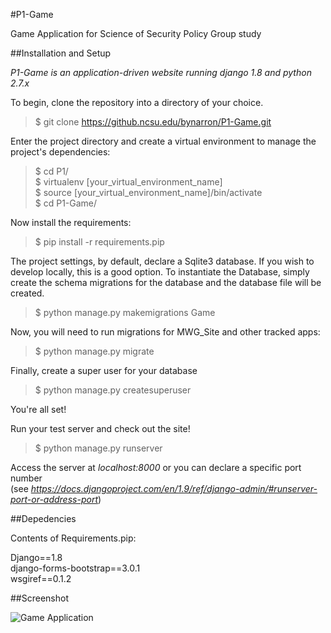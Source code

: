 #P1-Game

Game Application for Science of Security Policy Group study

##Installation and Setup

_P1-Game is an application-driven website running django 1.8 and python 2.7.x_

To begin, clone the repository into a directory of your choice. 

> $ git clone https://github.ncsu.edu/bynarron/P1-Game.git

Enter the project directory and create a virtual environment to manage the project's dependencies:

> $ cd P1/ <br />
> $ virtualenv [your_virtual_environment_name] <br />
> $ source [your_virtual_environment_name]/bin/activate <br />
> $ cd P1-Game/ <br />
  
Now install the requirements:

> $ pip install -r requirements.pip

The project settings, by default, declare a Sqlite3 database. If you wish to develop locally, this is a good option. To instantiate the Database, simply create the schema migrations for the database and the database file will be created.

> $ python manage.py makemigrations Game

Now, you will need to run migrations for MWG_Site and other tracked apps:

> $ python manage.py migrate

Finally, create a super user for your database

>$ python manage.py createsuperuser

You're all set!

Run your test server and check out the site!

> $ python manage.py runserver

Access the server at _localhost:8000_ or you can declare a specific port number </br>
(see _https://docs.djangoproject.com/en/1.9/ref/django-admin/#runserver-port-or-address-port_)

##Depedencies

Contents of Requirements.pip:

Django==1.8 </br>
django-forms-bootstrap==3.0.1 </br>
wsgiref==0.1.2 </br>

##Screenshot

![Game Application](https://github.ncsu.edu/github-enterprise-assets/0000/1631/0000/1376/785fb8b6-bb93-11e5-9da4-c52cfbae255d.png)

  
